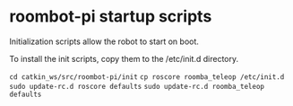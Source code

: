 # roombot-pi startup scripts

Initialization scripts allow the robot to start on boot.

To install the init scripts, copy them to the /etc/init.d directory.

`cd catkin_ws/src/roombot-pi/init`
`cp roscore roomba_teleop /etc/init.d`
`sudo update-rc.d roscore defaults`
`sudo update-rc.d roomba_teleop defaults`
